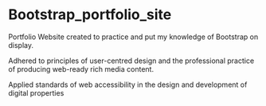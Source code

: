 # Bootstrap_portfolio_site
Portfolio Website created to practice and put my knowledge of Bootstrap on display.

Adhered to principles of user-centred design and the professional practice of producing web-ready rich media content.

Applied standards of web accessibility in the design and development of digital properties
